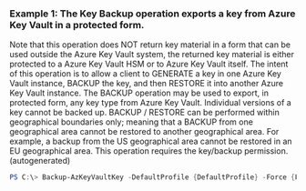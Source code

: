 ### Example 1: The Key Backup operation exports a key from Azure Key Vault in a protected form.
Note that this operation does NOT return key material in a form that can be used outside the Azure Key Vault system, the returned key material is either protected to a Azure Key Vault HSM or to Azure Key Vault itself.
The intent of this operation is to allow a client to GENERATE a key in one Azure Key Vault instance, BACKUP the key, and then RESTORE it into another Azure Key Vault instance.
The BACKUP operation may be used to export, in protected form, any key type from Azure Key Vault.
Individual versions of a key cannot be backed up.
BACKUP / RESTORE can be performed within geographical boundaries only; meaning that a BACKUP from one geographical area cannot be restored to another geographical area.
For example, a backup from the US geographical area cannot be restored in an EU geographical area.
This operation requires the key/backup permission. (autogenerated)
```powershell
PS C:\> Backup-AzKeyVaultKey -DefaultProfile {DefaultProfile} -Force {Force} -Name MyCert -OutputFile {OutputFile} -VaultName MyKeyVault
```

